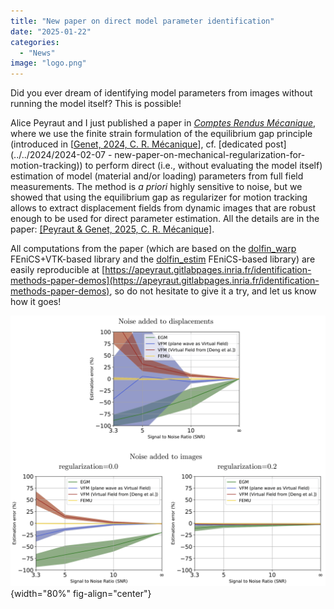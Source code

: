 ```yaml
---
title: "New paper on direct model parameter identification"
date: "2025-01-22"
categories: 
  - "News"
image: "logo.png"
---
```


Did you ever dream of identifying model parameters from images without running the model itself?
This is possible!

Alice Peyraut and I just published a paper in [_Comptes Rendus Mécanique_](https://comptes-rendus.academie-sciences.fr/mecanique), where we use the finite strain formulation of the equilibrium gap principle (introduced in [[Genet, 2024, C. R. Mécanique](https://doi.org/10.5802/crmeca.228)], cf. [dedicated post](../../2024/2024-02-07 - new-paper-on-mechanical-regularization-for-motion-tracking)) to perform direct (i.e., without evaluating the model itself) estimation of model (material and/or loading) parameters from full field measurements.
The method is _a priori_ highly sensitive to noise, but we showed that using the equilibrium gap as regularizer for motion tracking allows to extract displacement fields from dynamic images that are robust enough to be used for direct parameter estimation.
All the details are in the paper: [[Peyraut & Genet, 2025, C. R. Mécanique]](https://doi.org/10.5802/crmeca.279).

All computations from the paper (which are based on the [dolfin_warp](https://github.com/mgenet/dolfin_warp) FEniCS+VTK-based library and the [dolfin_estim](https://gitlab.inria.fr/apeyraut/dolfin_estim) FEniCS-based library) are easily reproducible at [https://apeyraut.gitlabpages.inria.fr/identification-methods-paper-demos](https://apeyraut.gitlabpages.inria.fr/identification-methods-paper-demos), so do not hesitate to give it a try, and let us know how it goes!

![](logo.png){width="80%" fig-align="center"}
